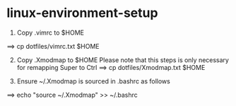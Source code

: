 # linux-environment-setup

1) Copy .vimrc to $HOME

==> cp dotfiles/vimrc.txt $HOME

2) Copy .Xmodmap to $HOME
Please note that this steps is only necessary for remapping Super to Ctrl
==> cp dotfiles/Xmodmap.txt $HOME

3) Ensure ~/.Xmodmap is sourced in .bashrc as follows

==> echo "source ~/.Xmodmap" >> ~/.bashrc
